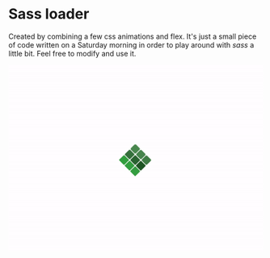 # Sass loader

Created by combining a few css animations and flex. It's just a small piece of code written on a Saturday morning in order to play around with *sass* a little bit. Feel free to modify and use it.

<p align="center">
  <img src="https://github.com/bodziowagh/sass-loader/blob/master/demo.gif?raw=true">
</p>
